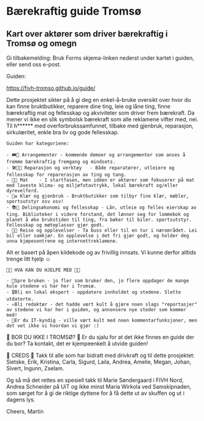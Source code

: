 # Bærekraftig guide Tromsø
## Kart over aktører som driver bærekraftig i Tromsø og omegn

Gi tilbakemelding: Bruk Forms skjema-linken nederst under kartet i guiden, eller send oss e-post.

Guiden: 

https://fivh-tromso.github.io/guide/

Dette prosjektet sikter på å gi deg en enkel-å-bruke oversikt over hvor du kan finne bruktbutikker, reparere dine ting, leie og låne ting, finne bærekraftig mat og fellesskap og akviviteter som driver frem bærekraft. Da mener vi ikke en slik symbolsk bærekraft som alle reklamene vifter med, nei. Til h****** med overforbrukssamfunnet, tilbake med gjenbruk, reparasjon, sirkulæritet, enkle bra liv og gode fellesskap.

    Guiden har kategoriene:
    
    - 🎟️📣 Arrangementer - kommende demoer og arrangementer som anses å fremme bærekraftig fremgang og mindsets.
    - 🛠️👨‍🔧 Reparasjon og verktøy	- Både reparatører, utleiere og fellesskap for reparerasjon av ting og tang.
    - 🍴🌱 Mat	- I startfasen, men idéen er aktører som fokuserer på mat med laveste klima- og miljøfotavtrykk, lokal bærekraft og/eller dyrevelferd.
    - 👕♻️ Klær og gjenbruk - Bruktbutikker som tilbyr fine klær, møbler, sportsutstyr osv osv!
    - 📚🤝 Delingsøkonomi og fellesskap - Lån, utleie og felles eierskap av ting. Biblioteker i videre forstand, det lønner seg for lommebok og planet å øke brukstiden til ting, fra bøker til biler. sportsutstyr. Fellesskap og møteplasser gjør godt.
    - 🚌🌄 Reise og opplevelser - Ta buss eller til en tur i nærområdet. Lei bil eller samkjør. En opplevelse i det fri gjør godt, og holder deg unna kjøpesentrene og internettreklamene.


Alt er basert på åpen kildekode og av frivillig innsats. Vi kunne derfor alltids trenge litt hjelp ☺️


    👨‍💻 HVA KAN DU HJELPE MED 👨‍💻
    
    - 💬Spre bruken - jo fler som bruker den, jo flere oppdager de mange kule stedene vi har her i Tromsø.
    - 🎖️Bli en lokal ekspert - oppdatere innholdet og stedene. Slette utdaterte.
    - ✍️Bli redaktør - det hadde vært kult å gjøre noen slags "reportasjer" av stedene vi har her i guiden, og annonsere nye steder som kommer med!
    - 👾Er du IT-kyndig - ville vært kult med noen kommentarfunksjoner, men det vet ikke vi hvordan vi gjør :)


🤔 BOR DU IKKE I TROMSØ? 🤔
Er du sjalu for at det ikke finnes en guide der du bor? Ta kontakt, det er kjempeenkelt å utvide guiden!


👏 CREDS 👏
Takk til alle som har bidratt med drivkraft og til dette prosjektet: Sietske, Erik, Kristina, Carla, Sigurd, Laila, Andrea, Amelie, Megan, Johan, Sivert, Ingunn, Zselam.

Og så må det rettes en spesiell takk til Marie Søndergaard i FIVH Nord, Andrea Schneider på UiT og ikke minst Maria Wirkola ved Samskipnaden, som sørget for å gi de riktige dyttene for å få dette ut av skuffen og ut i dagens lys.


Cheers, Martin
